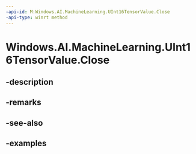 ```yaml
---
-api-id: M:Windows.AI.MachineLearning.UInt16TensorValue.Close
-api-type: winrt method
---
```


<!-- Method syntax.
public void UInt16TensorValue.Close()
-->

# Windows.AI.MachineLearning.UInt16TensorValue.Close

## -description

## -remarks

## -see-also

## -examples

